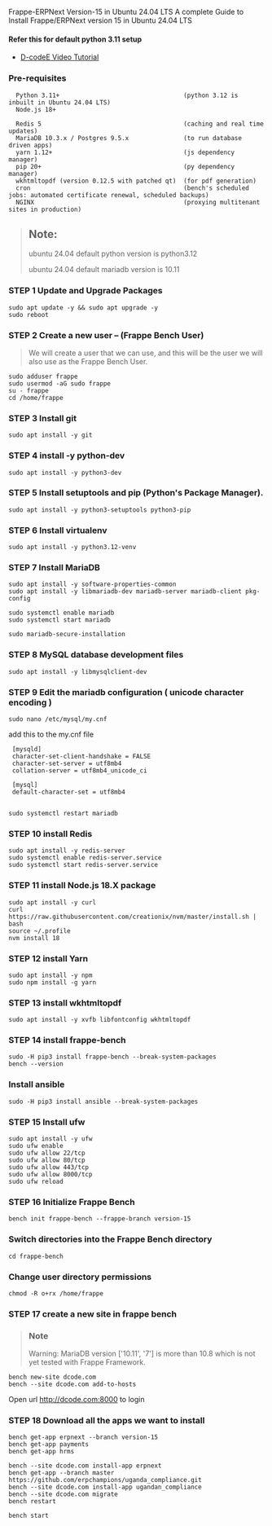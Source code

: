 Frappe-ERPNext Version-15 in Ubuntu 24.04 LTS
A complete Guide to Install Frappe/ERPNext version 15  in Ubuntu 24.04 LTS


#### Refer this for default python 3.11 setup

- [D-codeE Video Tutorial](https://youtu.be/zU41gq7nji4)

### Pre-requisites 

      Python 3.11+                                  (python 3.12 is inbuilt in Ubuntu 24.04 LTS)
      Node.js 18+
      
      Redis 5                                       (caching and real time updates)
      MariaDB 10.3.x / Postgres 9.5.x               (to run database driven apps)
      yarn 1.12+                                    (js dependency manager)
      pip 20+                                       (py dependency manager)
      wkhtmltopdf (version 0.12.5 with patched qt)  (for pdf generation)
      cron                                          (bench's scheduled jobs: automated certificate renewal, scheduled backups)
      NGINX                                         (proxying multitenant sites in production)


> ## Note:
> ubuntu 24.04 default python version is python3.12
> 
> ubuntu 24.04 default mariadb version is 10.11

### STEP 1 Update and Upgrade Packages

    sudo apt update -y && sudo apt upgrade -y
    sudo reboot

### STEP 2 Create a new user – (Frappe Bench User)
> We will create a user that we can use, and this will be the user we will also use as the Frappe Bench User.

    sudo adduser frappe
    sudo usermod -aG sudo frappe
    su - frappe
    cd /home/frappe
    
### STEP 3 Install git
    sudo apt install -y git

### STEP 4 install -y python-dev 
    sudo apt install -y python3-dev

### STEP 5 Install setuptools and pip (Python's Package Manager).
    sudo apt install -y python3-setuptools python3-pip 

### STEP 6 Install virtualenv
    sudo apt install -y python3.12-venv
    
### STEP 7 Install MariaDB
    sudo apt install -y software-properties-common 
    sudo apt install -y libmariadb-dev mariadb-server mariadb-client pkg-config
    
    sudo systemctl enable mariadb
    sudo systemctl start mariadb
    
    sudo mariadb-secure-installation
    
### STEP 8  MySQL database development files
    sudo apt install -y libmysqlclient-dev

### STEP 9 Edit the mariadb configuration ( unicode character encoding )
    sudo nano /etc/mysql/my.cnf

add this to the my.cnf file
    
     [mysqld]
     character-set-client-handshake = FALSE
     character-set-server = utf8mb4
     collation-server = utf8mb4_unicode_ci

     [mysql]
     default-character-set = utf8mb4


    sudo systemctl restart mariadb

### STEP 10 install Redis
    sudo apt install -y redis-server
    sudo systemctl enable redis-server.service
    sudo systemctl start redis-server.service

### STEP 11 install Node.js 18.X package
    sudo apt install -y curl 
    curl https://raw.githubusercontent.com/creationix/nvm/master/install.sh | bash
    source ~/.profile
    nvm install 18 

### STEP 12  install Yarn
    sudo apt install -y npm
    sudo npm install -g yarn

### STEP 13 install wkhtmltopdf
    sudo apt install -y xvfb libfontconfig wkhtmltopdf
    
### STEP 14 install frappe-bench
    sudo -H pip3 install frappe-bench --break-system-packages
    bench --version 

### Install ansible
    sudo -H pip3 install ansible --break-system-packages

### STEP 15 Install ufw 
    sudo apt install -y ufw
    sudo ufw enable
    sudo ufw allow 22/tcp
    sudo ufw allow 80/tcp
    sudo ufw allow 443/tcp
    sudo ufw allow 8000/tcp
    sudo ufw reload
    
### STEP 16 Initialize Frappe Bench 
    bench init frappe-bench --frappe-branch version-15

### Switch directories into the Frappe Bench directory
    cd frappe-bench

### Change user directory permissions
    chmod -R o+rx /home/frappe
     
### STEP 17 create a new site in frappe bench 

>### Note 
>Warning: MariaDB version ['10.11', '7'] is more than 10.8 which is not yet tested with Frappe Framework.
    
    bench new-site dcode.com
    bench --site dcode.com add-to-hosts

Open url http://dcode.com:8000 to login 


### STEP 18 Download all the apps we want to install
    bench get-app erpnext --branch version-15
    bench get-app payments
    bench get-app hrms
    
    bench --site dcode.com install-app erpnext
    bench get-app --branch master https://github.com/erpchampions/uganda_compliance.git
    bench --site dcode.com install-app ugandan_compliance
    bench --site dcode.com migrate
    bench restart
    
    bench start

    
